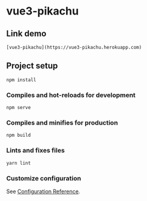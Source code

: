 # vue3-pikachu

## Link demo

```
[vue3-pikachu](https://vue3-pikachu.herokuapp.com)
```

## Project setup

```
npm install
```

### Compiles and hot-reloads for development

```
npm serve
```

### Compiles and minifies for production

```
npm build
```

### Lints and fixes files

```
yarn lint
```

### Customize configuration

See [Configuration Reference](https://cli.vuejs.org/config/).
